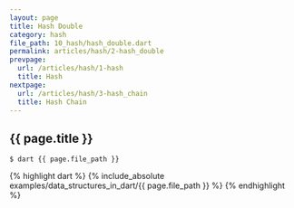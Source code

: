 ```yaml
---
layout: page
title: Hash Double
category: hash
file_path: 10_hash/hash_double.dart
permalink: articles/hash/2-hash_double
prevpage:
  url: /articles/hash/1-hash
  title: Hash
nextpage:
  url: /articles/hash/3-hash_chain
  title: Hash Chain
---
```


## {{ page.title }}

```terminal
$ dart {{ page.file_path }}
```      


{% highlight dart %}
{% include_absolute examples/data_structures_in_dart/{{ page.file_path }} %}
{% endhighlight %}
